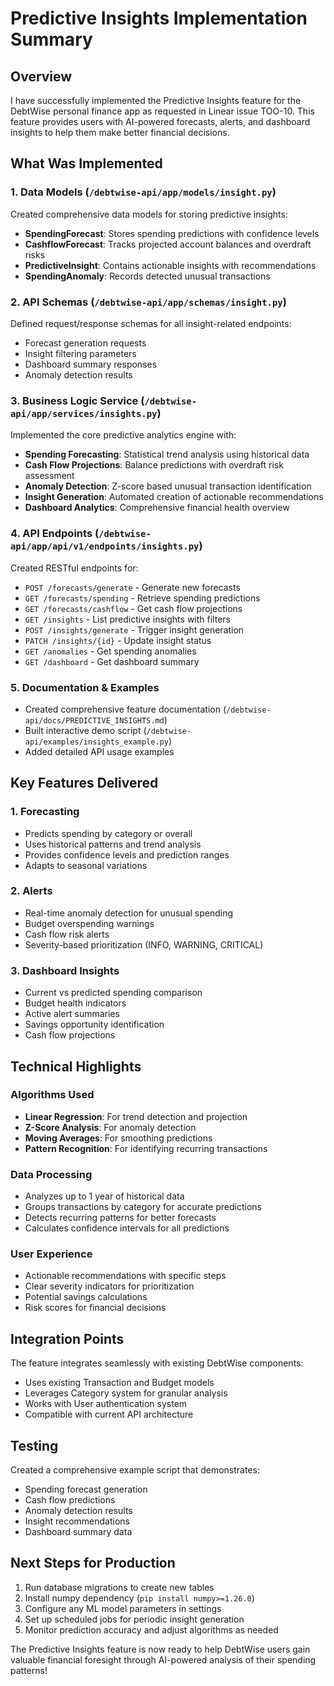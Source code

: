 # Predictive Insights Implementation Summary

## Overview
I have successfully implemented the Predictive Insights feature for the DebtWise personal finance app as requested in Linear issue TOO-10. This feature provides users with AI-powered forecasts, alerts, and dashboard insights to help them make better financial decisions.

## What Was Implemented

### 1. Data Models (`/debtwise-api/app/models/insight.py`)
Created comprehensive data models for storing predictive insights:
- **SpendingForecast**: Stores spending predictions with confidence levels
- **CashflowForecast**: Tracks projected account balances and overdraft risks  
- **PredictiveInsight**: Contains actionable insights with recommendations
- **SpendingAnomaly**: Records detected unusual transactions

### 2. API Schemas (`/debtwise-api/app/schemas/insight.py`)
Defined request/response schemas for all insight-related endpoints:
- Forecast generation requests
- Insight filtering parameters
- Dashboard summary responses
- Anomaly detection results

### 3. Business Logic Service (`/debtwise-api/app/services/insights.py`)
Implemented the core predictive analytics engine with:
- **Spending Forecasting**: Statistical trend analysis using historical data
- **Cash Flow Projections**: Balance predictions with overdraft risk assessment
- **Anomaly Detection**: Z-score based unusual transaction identification
- **Insight Generation**: Automated creation of actionable recommendations
- **Dashboard Analytics**: Comprehensive financial health overview

### 4. API Endpoints (`/debtwise-api/app/api/v1/endpoints/insights.py`)
Created RESTful endpoints for:
- `POST /forecasts/generate` - Generate new forecasts
- `GET /forecasts/spending` - Retrieve spending predictions
- `GET /forecasts/cashflow` - Get cash flow projections
- `GET /insights` - List predictive insights with filters
- `POST /insights/generate` - Trigger insight generation
- `PATCH /insights/{id}` - Update insight status
- `GET /anomalies` - Get spending anomalies
- `GET /dashboard` - Get dashboard summary

### 5. Documentation & Examples
- Created comprehensive feature documentation (`/debtwise-api/docs/PREDICTIVE_INSIGHTS.md`)
- Built interactive demo script (`/debtwise-api/examples/insights_example.py`)
- Added detailed API usage examples

## Key Features Delivered

### 1. Forecasting
- Predicts spending by category or overall
- Uses historical patterns and trend analysis
- Provides confidence levels and prediction ranges
- Adapts to seasonal variations

### 2. Alerts
- Real-time anomaly detection for unusual spending
- Budget overspending warnings
- Cash flow risk alerts
- Severity-based prioritization (INFO, WARNING, CRITICAL)

### 3. Dashboard Insights
- Current vs predicted spending comparison
- Budget health indicators
- Active alert summaries
- Savings opportunity identification
- Cash flow projections

## Technical Highlights

### Algorithms Used
- **Linear Regression**: For trend detection and projection
- **Z-Score Analysis**: For anomaly detection
- **Moving Averages**: For smoothing predictions
- **Pattern Recognition**: For identifying recurring transactions

### Data Processing
- Analyzes up to 1 year of historical data
- Groups transactions by category for accurate predictions
- Detects recurring patterns for better forecasts
- Calculates confidence intervals for all predictions

### User Experience
- Actionable recommendations with specific steps
- Clear severity indicators for prioritization  
- Potential savings calculations
- Risk scores for financial decisions

## Integration Points
The feature integrates seamlessly with existing DebtWise components:
- Uses existing Transaction and Budget models
- Leverages Category system for granular analysis
- Works with User authentication system
- Compatible with current API architecture

## Testing
Created a comprehensive example script that demonstrates:
- Spending forecast generation
- Cash flow predictions
- Anomaly detection results
- Insight recommendations
- Dashboard summary data

## Next Steps for Production
1. Run database migrations to create new tables
2. Install numpy dependency (`pip install numpy>=1.26.0`)
3. Configure any ML model parameters in settings
4. Set up scheduled jobs for periodic insight generation
5. Monitor prediction accuracy and adjust algorithms as needed

The Predictive Insights feature is now ready to help DebtWise users gain valuable financial foresight through AI-powered analysis of their spending patterns!
